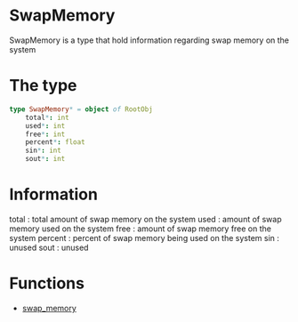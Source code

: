 # SwapMemory

SwapMemory is a type that hold information regarding swap memory on the system

# The type

```nim
type SwapMemory* = object of RootObj
    total*: int
    used*: int
    free*: int
    percent*: float
    sin*: int
    sout*: int
```

# Information

total   : total amount of swap memory on the system
used    : amount of swap memory used on the system
free    : amount of swap memory free on the system
percent : percent of swap memory being used on the system
sin     : unused
sout    : unused

# Functions

- [swap_memory](../functions/swap_memory.md)